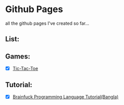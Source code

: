 Github Pages
==================
all the github pages I've created so far...

List:
---------

Games:
---------
-[x] [Tic-Tac-Toe](http://wasi0013.github.io/tic-tac-toe)

Tutorial:
-----------

-[x] [Brainfuck Programming Language Tutorial(Bangla)](http://wasi0013.github.io/Bangla-Brainfuck-tutorial/)
